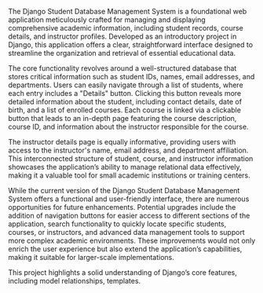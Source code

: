 The Django Student Database Management System is a foundational web application meticulously crafted for managing 
and displaying comprehensive academic information, including student records, course details, and instructor profiles. 
Developed as an introductory project in Django, this application offers a clear, straightforward interface designed to streamline 
the organization and retrieval of essential educational data.

The core functionality revolves around a well-structured database that stores critical information such as student IDs, names, 
email addresses, and departments. Users can easily navigate through a list of students, where each entry includes a "Details" button. 
Clicking this button reveals more detailed information about the student, including contact details, date of birth, and a list of enrolled courses. 
Each course is linked via a clickable button that leads to an in-depth page featuring the course description, course ID, and information about the instructor 
responsible for the course.

The instructor details page is equally informative, providing users with access to the instructor's name, email address, and department affiliation. 
This interconnected structure of student, course, and instructor information showcases the application’s ability to manage relational data effectively, 
making it a valuable tool for small academic institutions or training centers.

While the current version of the Django Student Database Management System offers a functional and user-friendly interface, there are numerous opportunities 
for future enhancements. Potential upgrades include the addition of navigation buttons for easier access to different sections of the application, search functionality 
to quickly locate specific students, courses, or instructors, and advanced data management tools to support more complex academic environments. These improvements would 
not only enrich the user experience but also extend the application’s capabilities, making it suitable for larger-scale implementations.

This project highlights a solid understanding of Django’s core features, including model relationships, templates.
